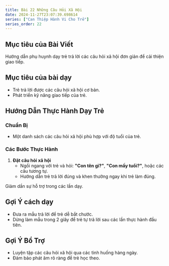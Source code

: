 ```yaml
---
title: Bài 22 Những Câu Hỏi Xã Hội  
date: 2024-11-27T23:07:39.698614
series: ["Can Thiệp Hành Vi Cho Trẻ"] 
series_order: 22
---
```


## Mục tiêu của Bài Viết  
Hướng dẫn phụ huynh dạy trẻ trả lời các câu hỏi xã hội đơn giản để cải thiện giao tiếp.  

## Mục tiêu của bài dạy  
- Trẻ trả lời được các câu hỏi xã hội cơ bản.  
- Phát triển kỹ năng giao tiếp của trẻ.  

## Hướng Dẫn Thực Hành Dạy Trẻ  

### Chuẩn Bị  
- Một danh sách các câu hỏi xã hội phù hợp với độ tuổi của trẻ.  

### Các Bước Thực Hành  
1. **Đặt câu hỏi xã hội**  
   - Ngồi ngang với trẻ và hỏi: **"Con tên gì?"**, **"Con mấy tuổi?"**, hoặc các câu tương tự.  
   - Hướng dẫn trẻ trả lời đúng và khen thưởng ngay khi trẻ làm đúng.  

Giảm dần sự hỗ trợ trong các lần dạy.  

## Gợi Ý cách dạy  
- Đưa ra mẫu trả lời để trẻ dễ bắt chước.  
- Dừng làm mẫu trong 2 giây để trẻ tự trả lời sau các lần thực hành đầu tiên.  

## Gợi Ý Bổ Trợ  
- Luyện tập các câu hỏi xã hội qua các tình huống hàng ngày.  
- Đảm bảo phát âm rõ ràng để trẻ học theo.  

